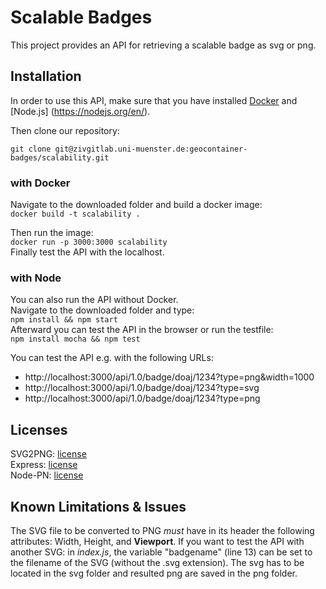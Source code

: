 # Scalable Badges

This project provides an API for retrieving a scalable badge as svg or png.

## Installation

In order to use this API, make sure that you have installed [Docker](https://www.docker.com/) and [Node.js] (https://nodejs.org/en/).

Then clone our repository:

`git clone git@zivgitlab.uni-muenster.de:geocontainer-badges/scalability.git`

### with Docker

Navigate to the downloaded folder and build a docker image:  
`docker build -t scalability .`

Then run the image:  
`docker run -p 3000:3000 scalability`  
Finally test the API with the localhost.

### with Node

You can also run the API without Docker.  
Navigate to the downloaded folder and type:  
`npm install && npm start`  
Afterward you can test the API in the browser or run the testfile:  
`npm install mocha && npm test`  

You can test the API e.g. with the following URLs:

 * http://localhost:3000/api/1.0/badge/doaj/1234?type=png&width=1000
 * http://localhost:3000/api/1.0/badge/doaj/1234?type=svg
 * http://localhost:3000/api/1.0/badge/doaj/1234?type=png

## Licenses

SVG2PNG: [license](https://github.com/domenic/svg2png/blob/master/LICENSE.txt)  
Express: [license](https://github.com/expressjs/express/blob/master/LICENSE)  
Node-PN: [license](https://github.com/cscott/node-pn)

## Known Limitations & Issues

The SVG file to be converted to PNG *must* have in its header the following attributes: Width, Height, and **Viewport**.
If you want to test the API with another SVG: in *index.js*, the variable "badgename" (line 13) can be set to the filename of the SVG (without the .svg extension).
The svg has to be located in the svg folder and resulted png are saved in the png folder.

